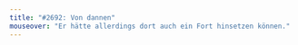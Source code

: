 ```yaml
---
title: "#2692: Von dannen"
mouseover: "Er hätte allerdings dort auch ein Fort hinsetzen können."
---
```


